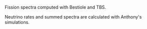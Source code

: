 Fission spectra computed with Bestiole and TBS.

Neutrino rates and summed spectra are calculated with Anthony's simulations.